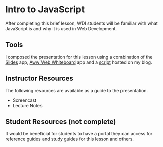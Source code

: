 # Intro to JavaScript
After completing this brief lesson, WDI students will be familiar with what JavaScript is and why it is used in Web Development.

## Tools
I composed the presentation for this lesson using a combination of the [Slides](https://slides.com) app, [Aww Web Whiteboard](https://awwapp.com) app and a [script](https://kenortiz.github.io/slides/intro-to-javascript/#/) hosted on my blog.

## Instructor Resources
The following resources are available as a guide to the presentation.
* Screencast
* Lecture Notes

## Student Resources (not complete)
It would be beneficial for students to have a portal they can access for reference guides and study guides for this lesson and others.
